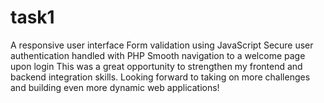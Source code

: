 # task1
A responsive user interface Form validation using JavaScript Secure user authentication handled with PHP Smooth navigation to a welcome page upon login This was a great opportunity to strengthen my frontend and backend integration skills. Looking forward to taking on more challenges and building even more dynamic web applications!
